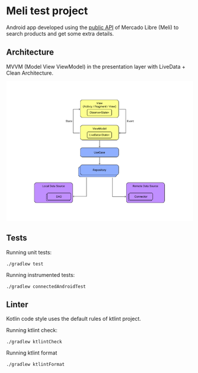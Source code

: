# Meli test project

Android app developed using the [public API](https://api.mercadolibre.com/) of Mercado Libre (Meli) to search products and get some extra details.


## Architecture

MVVM (Model View ViewModel) in the presentation layer with LiveData + Clean Architecture.

![Architecture diagram](./.images/meli_architecture.png)


## Tests

Running unit tests:
```
./gradlew test
``` 

Running instrumented tests:
```
./gradlew connectedAndroidTest
```
 

## Linter
Kotlin code style uses the default rules of ktlint project.

Running ktlint check:
```
./gradlew ktlintCheck
```

Running ktlint format
```
./gradlew ktlintFormat
```
